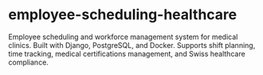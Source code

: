 # employee-scheduling-healthcare
Employee scheduling and workforce management system for medical clinics.  Built with Django, PostgreSQL, and Docker. Supports shift planning,  time tracking, medical certifications management, and Swiss healthcare compliance.
